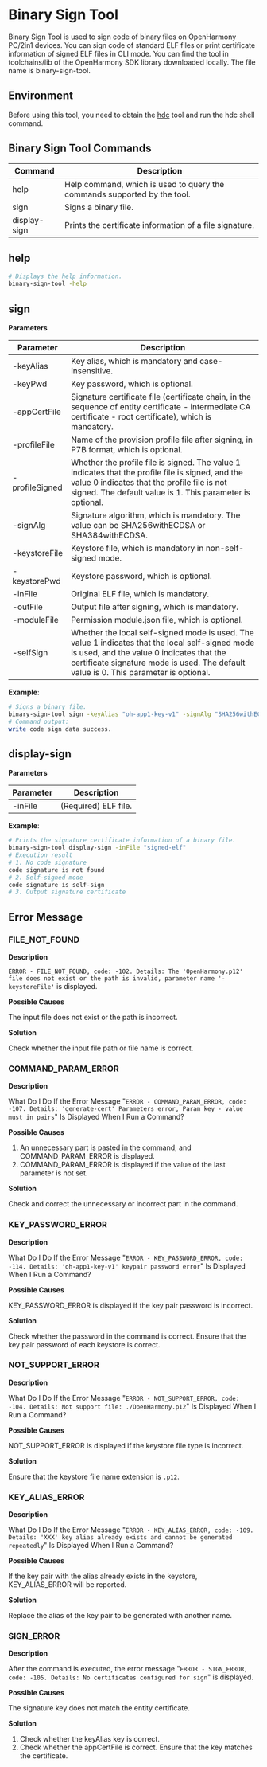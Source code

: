 # Binary Sign Tool

Binary Sign Tool is used to sign code of binary files on OpenHarmony PC/2in1 devices. You can sign code of standard ELF files or print certificate information of signed ELF files in CLI mode.
You can find the tool in toolchains/lib of the OpenHarmony SDK library downloaded locally. The file name is binary-sign-tool.

## Environment
Before using this tool, you need to obtain the [hdc](../dfx/hdc.md) tool and run the hdc shell command.

## Binary Sign Tool Commands

| Command         | Description                                                        |
| ------------- | ------------------------------------------------------------ |
| help          | Help command, which is used to query the commands supported by the tool.                        |
| sign          | Signs a binary file.                  |
| display-sign  | Prints the certificate information of a file signature.            |

## help

```bash
# Displays the help information.
binary-sign-tool -help
```

## sign

**Parameters**

| Parameter            | Description              |
| ---------------- | ---------------------- |
| -keyAlias        | Key alias, which is mandatory and case-insensitive.   |
| -keyPwd          | Key password, which is optional.|
| -appCertFile     | Signature certificate file (certificate chain, in the sequence of entity certificate - intermediate CA certificate - root certificate), which is mandatory. |
| -profileFile     | Name of the provision profile file after signing, in P7B format, which is optional.|
| -profileSigned   | Whether the profile file is signed. The value 1 indicates that the profile file is signed, and the value 0 indicates that the profile file is not signed. The default value is 1. This parameter is optional.  |
| -signAlg         | Signature algorithm, which is mandatory. The value can be SHA256withECDSA or SHA384withECDSA.|
| -keystoreFile    | Keystore file, which is mandatory in non-self-signed mode.    |
| -keystorePwd     | Keystore password, which is optional.|
| -inFile          | Original ELF file, which is mandatory.   |
| -outFile         | Output file after signing, which is mandatory.|
| -moduleFile      | Permission module.json file, which is optional.    |
| -selfSign        | Whether the local self-signed mode is used. The value 1 indicates that the local self-signed mode is used, and the value 0 indicates that the certificate signature mode is used. The default value is 0. This parameter is optional.|

**Example**:

```bash
# Signs a binary file.
binary-sign-tool sign -keyAlias "oh-app1-key-v1" -signAlg "SHA256withECDSA" -appCertFile "app1.pem" -profileFile "app1-profile.p7b" -profileSigned "1" -inFile "unsigned-elf" -keystoreFile "ohtest.p12" -outFile "signed-elf" -keyPwd "123456" -keystorePwd "123456" -moduleFile "module.json"
# Command output:
write code sign data success.
```

## display-sign

**Parameters**

| Parameter            | Description              |
| ---------------- | ---------------------- |
| -inFile          | (Required) ELF file.   |

**Example**:

```bash
# Prints the signature certificate information of a binary file.
binary-sign-tool display-sign -inFile "signed-elf"
# Execution result
# 1. No code signature
code signature is not found
# 2. Self-signed mode
code signature is self-sign
# 3. Output signature certificate
```

## Error Message

### FILE_NOT_FOUND

**Description**

`ERROR - FILE_NOT_FOUND, code: -102. Details: The 'OpenHarmony.p12' file does not exist or the path is invalid, parameter name '-keystoreFile'` is displayed.

**Possible Causes**

The input file does not exist or the path is incorrect.

**Solution**

Check whether the input file path or file name is correct.

### COMMAND_PARAM_ERROR

**Description**

What Do I Do If the Error Message "`ERROR - COMMAND_PARAM_ERROR, code: -107. Details: 'generate-cert' Parameters error, Param key - value must in pairs`" Is Displayed When I Run a Command?

**Possible Causes**

1. An unnecessary part is pasted in the command, and COMMAND_PARAM_ERROR is displayed.
2. COMMAND_PARAM_ERROR is displayed if the value of the last parameter is not set.

**Solution**

Check and correct the unnecessary or incorrect part in the command.

### KEY_PASSWORD_ERROR

**Description**

What Do I Do If the Error Message "`ERROR - KEY_PASSWORD_ERROR, code: -114. Details: 'oh-app1-key-v1' keypair password error`" Is Displayed When I Run a Command?

**Possible Causes**

KEY_PASSWORD_ERROR is displayed if the key pair password is incorrect.

**Solution**

Check whether the password in the command is correct. Ensure that the key pair password of each keystore is correct.

### NOT_SUPPORT_ERROR

**Description**

What Do I Do If the Error Message "`ERROR - NOT_SUPPORT_ERROR, code: -104. Details: Not support file: ./OpenHarmony.p12`" Is Displayed When I Run a Command?

**Possible Causes**

NOT_SUPPORT_ERROR is displayed if the keystore file type is incorrect.

**Solution**

Ensure that the keystore file name extension is `.p12`.

### KEY_ALIAS_ERROR

**Description**

What Do I Do If the Error Message "`ERROR - KEY_ALIAS_ERROR, code: -109. Details: 'XXX' key alias already exists and cannot be generated repeatedly`" Is Displayed When I Run a Command?

**Possible Causes**

If the key pair with the alias already exists in the keystore, KEY_ALIAS_ERROR will be reported.

**Solution**

Replace the alias of the key pair to be generated with another name.

### SIGN_ERROR

**Description**

After the command is executed, the error message "`ERROR - SIGN_ERROR, code: -105. Details: No certificates configured for sign`" is displayed.

**Possible Causes**

The signature key does not match the entity certificate.

**Solution**

1. Check whether the keyAlias key is correct.
2. Check whether the appCertFile is correct. Ensure that the key matches the certificate.
